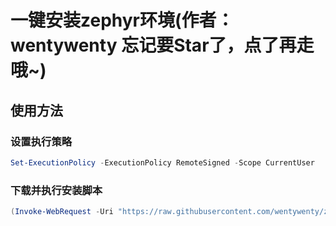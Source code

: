 # 一键安装zephyr环境(作者：wentywenty   忘记要Star了，点了再走哦~)

## 使用方法

### 设置执行策略

```powershell
Set-ExecutionPolicy -ExecutionPolicy RemoteSigned -Scope CurrentUser
```

### 下载并执行安装脚本

```powershell
(Invoke-WebRequest -Uri "https://raw.githubusercontent.com/wentywenty/zephyr/main/install.ps1").Content | Invoke-Expression
```
